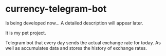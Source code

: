# currency-telegram-bot
Is being developed now... A detailed description will appear later.


It is my pet project. 

Telegram bot that every day sends the actual exchange rate for today.
As well as accumulates data and stores the history of exchange rates.
